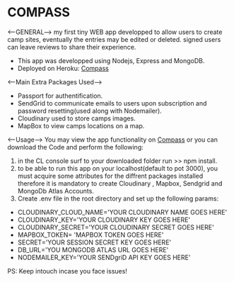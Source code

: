 COMPASS
=======

<--GENERAL-->
my first tiny WEB app developped to allow users to create camp sites, eventually the entries may be edited or deleted. signed users can leave reviews to share their experience.
* This app was developped using Nodejs, Express and MongoDB.
* Deployed on Heroku: [Compass](https://compass-ml.herokuapp.com/)

<--Main Extra Packages Used-->
* Passport for authentification.
* SendGrid to communicate emails to users upon subscription and password resetting(used along with Nodemailer).
* Cloudinary used to store camps images.
* MapBox to view camps locations on a map.

<--Usage-->
You may view the app functionality on [Compass](https://compass-ml.herokuapp.com/) or you can download the Code and perform the following:
1. in the CL console surf to your downloaded folder run >> npm install. 
2. to be able to run this app on your localhost(default to pot 3000), you must acquire some attributes for the diffrent packages installed therefore it is mandatory to create Cloudinary , Mapbox, Sendgrid and MongoDb Atlas Accounts.
3. Create .env file in the root directory and set up the following params:

* CLOUDINARY_CLOUD_NAME='YOUR CLOUDINARY NAME GOES HERE'
* CLOUDINARY_KEY='YOUR CLOUDINARY KEY GOES HERE'
* CLOUDINARY_SECRET='YOUR CLOUDINARY SECRET GOES HERE'
* MAPBOX_TOKEN= 'MAPBOX TOKEN GOES HERE'
* SECRET='YOUR SESSION SECRET KEY GOES HERE'
* DB_URL='YOU MONGODB ATLAS URL GOES HERE'
* NODEMAILER_KEY='YOUR SENDgriD API KEY GOES HERE'

PS: Keep intouch incase you face issues!